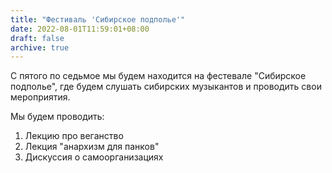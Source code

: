 ```yaml
---
title: "Фестиваль 'Сибирское подполье'"
date: 2022-08-01T11:59:01+08:00
draft: false
archive: true
---
```

С пятого по седьмое мы будем находится на фестевале "Сибирское подполье", где будем слушать сибирских музыкантов и проводить свои мероприятия.

Мы будем проводить:

1. Лекцию про веганство
1. Лекция "анархизм для панков"
1. Дискуссия о самоорганизациях